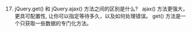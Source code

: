 ##   
  17. jQuery.get() 和 jQuery.ajax() 方法之间的区别是什么?
  ajax() 方法更强大，更具可配置性, 让你可以指定等待多久，以及如何处理错误。
  get() 方法是一个只获取一些数据的专门化方法。
